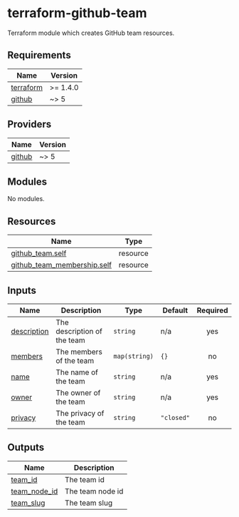 # terraform-github-team
Terraform module which creates GitHub team resources.

<!-- BEGIN_TF_DOCS -->
## Requirements

| Name | Version |
|------|---------|
| <a name="requirement_terraform"></a> [terraform](#requirement\_terraform) | >= 1.4.0 |
| <a name="requirement_github"></a> [github](#requirement\_github) | ~> 5 |

## Providers

| Name | Version |
|------|---------|
| <a name="provider_github"></a> [github](#provider\_github) | ~> 5 |

## Modules

No modules.

## Resources

| Name | Type |
|------|------|
| [github_team.self](https://registry.terraform.io/providers/integrations/github/latest/docs/resources/team) | resource |
| [github_team_membership.self](https://registry.terraform.io/providers/integrations/github/latest/docs/resources/team_membership) | resource |

## Inputs

| Name | Description | Type | Default | Required |
|------|-------------|------|---------|:--------:|
| <a name="input_description"></a> [description](#input\_description) | The description of the team | `string` | n/a | yes |
| <a name="input_members"></a> [members](#input\_members) | The members of the team | `map(string)` | `{}` | no |
| <a name="input_name"></a> [name](#input\_name) | The name of the team | `string` | n/a | yes |
| <a name="input_owner"></a> [owner](#input\_owner) | The owner of the team | `string` | n/a | yes |
| <a name="input_privacy"></a> [privacy](#input\_privacy) | The privacy of the team | `string` | `"closed"` | no |

## Outputs

| Name | Description |
|------|-------------|
| <a name="output_team_id"></a> [team\_id](#output\_team\_id) | The team id |
| <a name="output_team_node_id"></a> [team\_node\_id](#output\_team\_node\_id) | The team node id |
| <a name="output_team_slug"></a> [team\_slug](#output\_team\_slug) | The team slug |
<!-- END_TF_DOCS -->